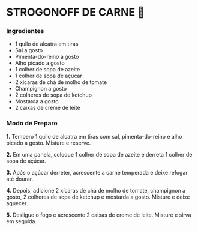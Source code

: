 # STROGONOFF DE CARNE :cow2:

### Ingredientes

- 1 quilo de alcatra em tiras
- Sal a gosto
- Pimenta-do-reino a gosto
- Alho picado a gosto
- 1 colher de sopa de azeite
- 1 colher de sopa de açúcar
- 2 xícaras de chá de molho de tomate
- Champignon a gosto
- 2 colheres de sopa de ketchup
- Mostarda a gosto
- 2 caixas de creme de leite



### Modo de Preparo



**1.** Tempero 1 quilo de alcatra em tiras com sal, pimenta-do-reino e alho picado a gosto. Misture e reserve.

**2.** Em uma panela, coloque 1 colher de sopa de azeite e derreta 1 colher de sopa de açúcar.

**3.** Após o açúcar derreter, acrescente a carne temperada e deixe refogar até dourar.

**4.** Depois, adicione 2 xícaras de chá de molho de tomate, champignon a gosto, 2 colheres de sopa de ketchup e mostarda a gosto. Misture e deixe aquecer.

**5.** Desligue o fogo e acrescente 2 caixas de creme de leite. Misture e sirva em seguida.


